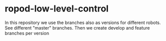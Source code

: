 # ropod-low-level-control

In this repository we use the branches also as versions for different robots. See different "master" branches. Then we create develop and feature branches per version
